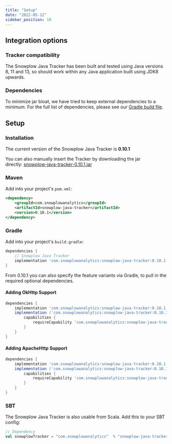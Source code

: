 ```yaml
---
title: "Setup"
date: "2022-05-12"
sidebar_position: 10
---
```


## Integration options

### Tracker compatibility

The Snowplow Java Tracker has been built and tested using Java versions 8, 11 and 13, so should work within any Java application built using JDK8 upwards.

### Dependencies

To minimize jar bloat, we have tried to keep external dependencies to a minimum. For the full list of dependencies, please see our [Gradle build file](https://github.com/snowplow/snowplow-java-tracker/blob/master/build.gradle).

## Setup

### Installation

The current version of the Snowplow Java Tracker is **0.10.1**

You can also manually insert the Tracker by downloading the jar directly: [snowplow-java-tracker-0.10.1.jar](https://bintray.com/snowplow/snowplow-maven/download_file?file_path=com%2Fsnowplowanalytics%2Fsnowplow-java-tracker%2F0.9.0%2Fsnowplow-java-tracker-0.9.0.jar)

### Maven

Add into your project's `pom.xml`:

```xml
<dependency>
    <groupId>com.snowplowanalytics</groupId>
    <artifactId>snowplow-java-tracker</artifactId>
    <version>0.10.1</version>
</dependency>
```

### Gradle

Add into your project's `build.gradle`:

```gradle
dependencies {
    // Snowplow Java Tracker
    implementation 'com.snowplowanalytics:snowplow-java-tracker:0.10.1'
}
```

From 0.10.1 you can also specify the feature variants via Gradle, to pull in the required optional dependencies.

#### Adding OkHttp Support

```gradle
dependencies {
    implementation 'com.snowplowanalytics:snowplow-java-tracker:0.10.1'
    implementation ('com.snowplowanalytics:snowplow-java-tracker:0.10.1') {
        capabilities {
            requireCapability 'com.snowplowanalytics:snowplow-java-tracker-okhttp-support:0.10.1'
        }
    }
}
```

#### Adding ApacheHttp Support

```gradle
dependencies {
    implementation 'com.snowplowanalytics:snowplow-java-tracker:0.10.1'
    implementation ('com.snowplowanalytics:snowplow-java-tracker:0.10.1') {
        capabilities {
            requireCapability 'com.snowplowanalytics:snowplow-java-tracker-apachehttp-support:0.10.1'
        }
    }
}
```

### SBT

The Snowplow Java Tracker is also usable from Scala. Add this to your SBT config:

```scala
// Dependency
val snowplowTracker = "com.snowplowanalytics"  % "snowplow-java-tracker"  % "0.10.1"
```
